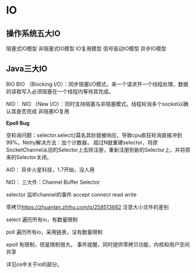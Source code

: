 # IO

## 操作系统五大IO

阻塞式IO模型
非阻塞式IO模型
IO复用模型
信号驱动IO模型
异步IO模型

## Java三大IO

BIO
BIO （Blocking I/O）：同步阻塞I/O模式，来一个请求开一个线程处理，数据的读取写入必须阻塞在一个线程内等待其完成。

NIO：
NIO （New I/O）：同时支持阻塞与非阻塞模式。线程轮询多个socket以确认其是否完成 非阻塞IO复用

**Epoll Bug**

空轮询问题：selector.select()莫名其妙就被响应，导致cpu疯狂轮询直接冲到99%。Netty解决方法：加个计数器， 超过N就重建selector，将原SocketChannel从旧的Selector上去除注册，重新注册到新的Selector上，并将原来的Selector关闭。

AIO：
异步火星科技，1.7开始，没人用

NIO：
三大件：Channel Buffer Selector

selector 监听channel的事件 accept connect read write

零拷贝<https://zhuanlan.zhihu.com/p/258513662> 注意大小文件的差别

select 
遍历所有io，有数量限制

poll
遍历所有io，采用链表，没有数量限制

epoll
有限制，但是限制很大。
事件提醒，同时提供零拷贝功能，内核和用户空间共享

详见os中关于io的部分。

